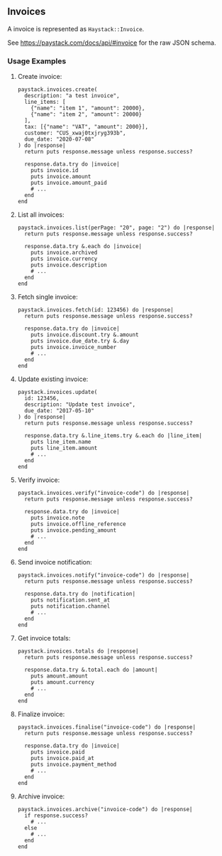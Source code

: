 ## Invoices

A invoice is represented as `Haystack::Invoice`.

See <https://paystack.com/docs/api/#invoice> for the raw JSON schema.

### Usage Examples

1. Create invoice:

   ```crystal
   paystack.invoices.create(
     description: "a test invoice",
     line_items: [
       {"name": "item 1", "amount": 20000},
       {"name": "item 2", "amount": 20000}
     ],
     tax: [{"name": "VAT", "amount": 2000}],
     customer: "CUS_xwaj0txjryg393b",
     due_date: "2020-07-08"
   ) do |response|
     return puts response.message unless response.success?

     response.data.try do |invoice|
       puts invoice.id
       puts invoice.amount
       puts invoice.amount_paid
       # ...
     end
   end
   ```

1. List all invoices:

   ```crystal
   paystack.invoices.list(perPage: "20", page: "2") do |response|
     return puts response.message unless response.success?

     response.data.try &.each do |invoice|
       puts invoice.archived
       puts invoice.currency
       puts invoice.description
       # ...
     end
   end
   ```

1. Fetch single invoice:

   ```crystal
   paystack.invoices.fetch(id: 123456) do |response|
     return puts response.message unless response.success?

     response.data.try do |invoice|
       puts invoice.discount.try &.amount
       puts invoice.due_date.try &.day
       puts invoice.invoice_number
       # ...
     end
   end
   ```

1. Update existing invoice:

   ```crystal
   paystack.invoices.update(
     id: 123456,
     description: "Update test invoice",
     due_date: "2017-05-10"
   ) do |response|
     return puts response.message unless response.success?

     response.data.try &.line_items.try &.each do |line_item|
       puts line_item.name
       puts line_item.amount
       # ...
     end
   end
   ```

1. Verify invoice:

   ```crystal
   paystack.invoices.verify("invoice-code") do |response|
     return puts response.message unless response.success?

     response.data.try do |invoice|
       puts invoice.note
       puts invoice.offline_reference
       puts invoice.pending_amount
       # ...
     end
   end
   ```

1. Send invoice notification:

   ```crystal
   paystack.invoices.notify("invoice-code") do |response|
     return puts response.message unless response.success?

     response.data.try do |notification|
       puts notification.sent_at
       puts notification.channel
       # ...
     end
   end
   ```

1. Get invoice totals:

   ```crystal
   paystack.invoices.totals do |response|
     return puts response.message unless response.success?

     response.data.try &.total.each do |amount|
       puts amount.amount
       puts amount.currency
       # ...
     end
   end
   ```

1. Finalize invoice:

   ```crystal
   paystack.invoices.finalise("invoice-code") do |response|
     return puts response.message unless response.success?

     response.data.try do |invoice|
       puts invoice.paid
       puts invoice.paid_at
       puts invoice.payment_method
       # ...
     end
   end
   ```

1. Archive invoice:

   ```crystal
   paystack.invoices.archive("invoice-code") do |response|
     if response.success?
       # ...
     else
       # ...
     end
   end
   ```
